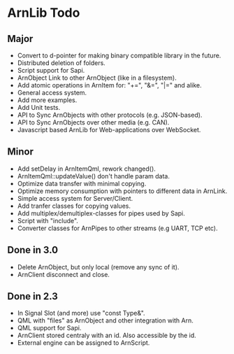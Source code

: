 ArnLib Todo
===========

Major
-----
* Convert to d-pointer for making binary compatible library in the future.
* Distributed deletion of folders.
* Script support for Sapi.
* ArnObject Link to other ArnObject (like in a filesystem).
* Add atomic operations in ArnItem for: "+=", "&=", "|=" and alike.
* General access system.
* Add more examples.
* Add Unit tests.
* API to Sync ArnObjects with other protocols (e.g. JSON-based).
* API to Sync ArnObjects over other media (e.g. CAN).
* Javascript based ArnLib for Web-applications over WebSocket.

Minor
-----
* Add setDelay in ArnItemQml, rework changed().
* ArnItemQml::updateValue() don't handle param data.
* Optimize data transfer with minimal copying.
* Optimize memory consumption with pointers to different data in ArnLink.
* Simple access system for Server/Client.
* Add tranfer classes for copying values.
* Add multiplex/demultiplex-classes for pipes used by Sapi.
* Script with "include".
* Converter classes for ArnPipes to other streams (e.g UART, TCP etc).

Done in 3.0
-----------
* Delete ArnObject, but only local (remove any sync of it).
* ArnClient disconnect and close.

Done in 2.3
-----------
* In Signal Slot (and more) use "const Type&".
* QML with "files" as ArnObject and other integration with Arn.
* QML support for Sapi.
* ArnClient stored centraly with an id. Also accessible by the id.
* External engine can be assigned to ArnScript.
